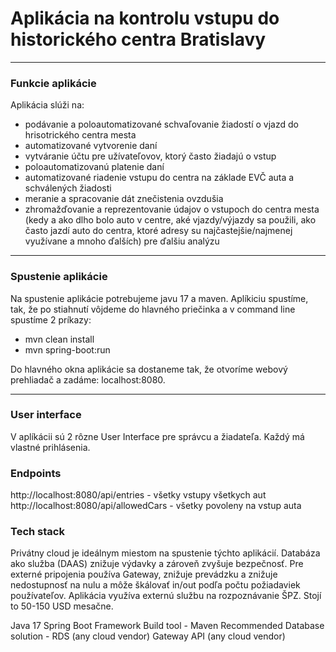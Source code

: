 # Aplikácia na kontrolu vstupu do historického centra Bratislavy

---

### Funkcie aplikácie

Aplikácia slúži na:

- podávanie a poloautomatizované schvaľovanie žiadostí o vjazd do hrisotrického centra mesta
- automatizované vytvorenie daní
- vytváranie účtu pre užívateľovov, ktorý často žiadajú o vstup
- poloautomatizovanú platenie daní
- automatizované riadenie vstupu do centra na základe EVČ auta a schválených žiadosti
- meranie a spracovanie dát znečistenia ovzdušia
- zhromažďovanie a reprezentovanie údajov o vstupoch do centra mesta (kedy a ako dlho bolo auto v centre, aké vjazdy/výjazdy sa použili, 
  ako často jazdí auto do centra, ktoré adresy su najčastejšie/najmenej využívane a mnoho ďalších) pre ďalšiu analýzu

---

### Spustenie aplikácie

Na spustenie aplikácie potrebujeme javu 17 a maven.
Aplíkiciu spustíme, tak, že po stiahnutí vôjdeme do hlavného priečinka a v command line spustíme 2 príkazy:

- mvn clean install
- mvn spring-boot:run

Do hlavného okna aplikácie sa dostaneme tak, že otvoríme webový prehliadač a zadáme: localhost:8080.

--- 

### User interface

V aplíkácii sú 2 rôzne User Interface pre správcu a žiadateľa. Každý má vlastné prihlásenia.


### Endpoints
http://localhost:8080/api/entries - všetky vstupy všetkych aut
http://localhost:8080/api/allowedCars - všetky povoleny na vstup auta

### Tech stack
Privátny cloud je ideálnym miestom na spustenie týchto aplikácií. Databáza ako služba (DAAS) znižuje výdavky a zároveň zvyšuje bezpečnosť. 
Pre externé pripojenia používa Gateway, znižuje prevádzku a znižuje nedostupnosť na nulu a môže škálovať in/out podľa počtu požiadaviek používateľov.
Aplikácia využíva externú službu na rozpoznávanie ŠPZ. Stojí to 50-150 USD mesačne.

Java 17
Spring Boot Framework
Build tool - Maven
Recommended Database solution - RDS (any cloud vendor)
Gateway API (any cloud vendor)
